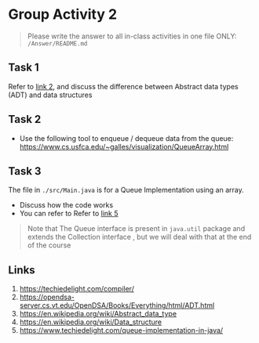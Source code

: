 # Group Activity 2

> Please write the answer to all in-class activities in one file ONLY: `/Answer/README.md`

## Task 1

Refer to [link 2](#links), and discuss the difference between Abstract data types (ADT) and data structures

## Task 2

- Use the following tool to enqueue / dequeue data from the queue:
  https://www.cs.usfca.edu/~galles/visualization/QueueArray.html

## Task 3

The file in `./src/Main.java` is for a Queue Implementation using an array.

- Discuss how the code works
- You can refer to Refer to [link 5](#links)

> Note that The Queue interface is present in `java.util` package and extends the Collection interface , but we will deal with that at the end of the course

## Links

1. https://techiedelight.com/compiler/
2. https://opendsa-server.cs.vt.edu/OpenDSA/Books/Everything/html/ADT.html
3. https://en.wikipedia.org/wiki/Abstract_data_type
4. https://en.wikipedia.org/wiki/Data_structure
5. https://www.techiedelight.com/queue-implementation-in-java/
